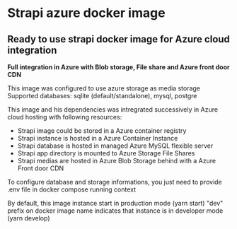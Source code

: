 # Strapi azure docker image
## Ready to use strapi docker image for Azure cloud integration

**Full integration in Azure with Blob storage, File share and Azure front door CDN**

This image was configured to use azure storage as media storage
Supported databases: sqlite (default/standalone), mysql, postgre

This image and his dependencies was intregrated successively in Azure cloud hosting with following resources:

- Strapi image could be stored in a Azure container registry
- Strapi instance is hosted in a Azure Container Instance
- Strapi database is hosted in managed Azure MySQL flexible server
- Strapi app directory is mounted to Azure Storage File Shares
- Strapi medias are hosted in Azure Blob Storage behind with a Azure Front door CDN

To configure database and storage informations, you just need to provide .env file in docker compose running context

By default, this image instance start in production mode (yarn start)
"dev" prefix on docker image name indicates that instance is in developer mode (yarn develop)

 
